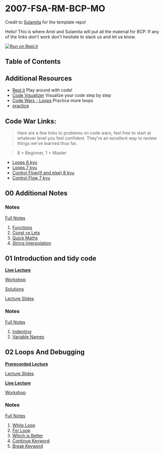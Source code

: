 # 2007-FSA-RM-BCP-MO

Credit to [Sulamita](https://github.com/kyusulamita) for the template repo!

Hello! This is where Ariel and Sulamita will put all the material for BCP. If any of the links don't work don't hesitate to slack us and let us know.

[![Run on Repl.it](https://repl.it/badge/github/aaahdoot/2007-BCP)](https://repl.it/github/aaahdoot/2007-BCP)

## Table of Contents

<!-- 1. [Introduction And Tidy Code](#01-introduction-and-tidy-code)
2. [Loops And Debugging](#02-loops-and-debugging)
3. [Coercion And Truthiness](#03-coercion-and-truthiness)
4. [Scope](#04-scope)
5. [Arrays I](#05-arrays-I)
6. [Arrays II](#05-arrays-II) -->

## Additional Resources

- [Repl.it](https://repl.it/repls) Play around with code!
- [Code Visualizer](http://www.pythontutor.com/visualize.html#mode=edit) Visualize your code step by step
- [Code Wars - Loops](https://www.codewars.com/kata/search/javascript?q=&r%5B%5D=-8&r%5B%5D=-7&tags=Loops) Practice more loops
- [practice](https://www.codewars.com/users/MrZizoScream/authored)

## Code War Links:

> Here are a few links to problems on code wars, feel free to start at whatever level you feel confident. They're an excellent way to review things we've learned thus far.

> 8 = Beginner, 1 = Master

- [Loops 8 kyu](https://www.codewars.com/kata/search/my-languages?beta=false&q=&r=-8&tags=Loops)
- [Loops 7 kyu](https://www.codewars.com/kata/search/my-languages?q=&r%5B%5D=-7&tags=Loops&beta=false)
- [Control Flow(if and else) 8 kyu](https://www.codewars.com/kata/search/my-languages?beta=false&q=&r=-8&tags=Control+Flow)
- [Control Flow 7 kyu](https://www.codewars.com/kata/search/my-languages?q=&r%5B%5D=-7&tags=Control+Flow&beta=false)

## **00 Additional Notes**

### Notes

[Full Notes](00-additional-notes)

1. [Functions](00-additional-notes/01-functions.js)
2. [Const vs Lets](00-additional-notes/02-const-vs-let.js)
3. [Quick Maths](00-additional-notes/03-quick-maths.js)
4. [String Interpolation](00-additional-notes/04-string-interpolation.js)

## **01 Introduction and tidy code**

**[Live Lecture](https://youtu.be/zTKG7IgLk54)**

[Workshop](https://learn.fullstackacademy.com/workshop/5ab7da028b8e9b000477fd36/content/5ab7dbafa468c900045db6ed/text)

[Solutions](https://learn.fullstackacademy.com/workshop/5ab7da028b8e9b000477fd36/content/5ab7dc11a468c900045db703/text)

[Lecture Slides](00-slides/01-Introduction-and-Tidy-Code.pdf)

### Notes

[Full Notes](01-tidy-code)

1. [Indenting](01-tidy-code/A-indenting.js)
2. [Variable Names](01-tidy-code/B-variableNaming.js)

## **02 Loops And Debugging**

**[Prerecorded Lecture](https://learn.fullstackacademy.com/workshop/5ac57192f7ff470004a63148/content/5ac571d2bd9f9e0004adb0a4/text)**

[Lecture Slides](00-slides/02-Loops-and-Debugging.pdf)

**[Live Lecture](https://youtu.be/V1HdKQRHWI8)**

[Workshop](https://learn.fullstackacademy.com/workshop/5ac57192f7ff470004a63148/content/5ac572977ec3340004bddd57/text)

<!-- [Solutions](https://learn.fullstackacademy.com/workshop/5ac57192f7ff470004a63148/content/5ac57384f7ff470004a63170/text) -->

### Notes

[Full Notes](02-loops-and-debugging)

1. [While Loop](02-loops-and-debugging/01-while-loop.js)
2. [For Loop](02-loops-and-debugging/02-for-loop.js)
3. [Which is Better](02-loops-and-debugging/03-which-is-better.js)
4. [Continue Keyword](02-loops-and-debugging/04-continue-keyword.js)
5. [Break Keyword](02-loops-and-debugging/04-break-keyword.js)

 <!-- ## **03 Coercion and Truthiness**

[Lecture Slides](00-slides/03-Coercion-and-Truthiness.pdf)

**[Live Lecture](https://youtu.be/x0K-tGFs9Ck)**

[Workshop](https://learn.fullstackacademy.com/workshop/5ac574e51abd3200043c12e8/content/5ac574e51abd3200043c12ed/text)

[Solutions](https://learn.fullstackacademy.com/workshop/5ac574e51abd3200043c12e8/content/5ac574e51abd3200043c12ee/text)

### Notes

[Full Notes](03-coercion-and-truthiness)

1. [Explicit Coercion 1](03-coercion-and-truthiness/02-explicit-coercion.js)
2. [Implicit Coercion 1](03-coercion-and-truthiness/03-implicit-coercion-1.js)
3. [Implicit Coercion 2](03-coercion-and-truthiness/04-implicit-coercion-2.js)
4. [Boolean Coercion 1](03-coercion-and-truthiness/05-boolean-coercion-1.js)
5. [Boolean Coercion 2](03-coercion-and-truthiness/06-boolean-coercion-2.js)
6. [Boolean Coercion 3](03-coercion-and-truthiness/07-boolean-coercion-3.js)
7. [Logical Operators](03-coercion-and-truthiness/08-logical-operators-1.js)

## **04 Scope**

**[Live Lecture](https://youtu.be/bkONsN8SqX0)**

[Workshop](https://learn.fullstackacademy.com/workshop/5ac576417ec3340004bdddb4/content/5ac576417ec3340004bdddb9/text)

[Solutions](https://learn.fullstackacademy.com/workshop/5ac576417ec3340004bdddb4/content/5ac576417ec3340004bdddba/text)

### Notes

[Full Notes](04-scope)

1. [Global Scope](04-scope/01-global-scope.js)
2. [Global Scope II](04-scope/02-global-scope-ii.js)
3. [Functional Scope](04-scope/03-functional-scope.js)
4. [Functional Scope II](04-scope/04-functional-scope-ii.js)
5. [Functions and Parameters](04-scope/05-functions-and-parameters.js)
6. [Nested Functions](04-scope/06-nested-functions.js)
7. [Nested Functions II](04-scope/07-nested-functions-ii.js)
8. [Block Scope](04-scope/08-block-scope.js)
9. [Scope Best Practices](04-scope/09-scope-best-practices.js)

## **05 Arrays I**

**[Live Lecture](https://youtu.be/86IVxke3bx0)**

[Workshop](https://learn.fullstackacademy.com/workshop/5ac57806bd9f9e0004adb186/content/5ac57806bd9f9e0004adb18b/text)

[Solutions](https://learn.fullstackacademy.com/workshop/5ac57806bd9f9e0004adb186/content/5ac57806bd9f9e0004adb18c/text)

### Notes

[Full Notes](05-arrays-I)

1. [Array Definition](05-arrays-I/A-array-definition.js)
2. [Typeof & Array.isArray()](05-arrays-I/B-typeof-isArray.js)
3. [Bracket Access](05-arrays-I/C-bracket-access.js)
4. [Bracket Assignment](05-arrays-I/D-br-assignment.js)
5. [Array Looping](05-arrays-I/E-array-looping.js)
6. [Array Length](05-arrays-I/F-array-length.js)
7. [Array.push()](05-arrays-I/G-array-push.js)
8. [Array.pop()](05-arrays-I/H-array-pop.js)
9. [Array.shift()](05-arrays-I/I-array-shift.js)
10. [Array.unshift()](05-arrays-I/J-array-unshift.js)
11. [Array.indexOf()](05-arrays-I/K-array-indexof.js)
12. [Array.slice()](05-arrays-I/L-array-slice.js)
13. [Array.includes()](05-arrays-I/M-array-includes.js)
14. [Array.reverse()](05-arrays-I/N-array-reverse.js)

## **06 Arrays II**

**[Live Lecture](https://youtu.be/FOx6DlR0ftQ)**

[Workshop](https://learn.fullstackacademy.com/workshop/5ac579437ec3340004bdde15/content/5ac579437ec3340004bdde1a/text)

[Solutions](https://learn.fullstackacademy.com/workshop/5ac579437ec3340004bdde15/content/5ac579437ec3340004bdde1b/text)

### Notes

[Full Notes](06-arrays-II)

1. [Array.splice()](06-arrays-II/A-splice.js)
2. [Array.join()](06-arrays-II/B-join.js)
3. [Array.concat()](06-arrays-II/C-concat.js)
4. [Nested Arrays](06-arrays-II/D-nested-arrays.js)
5. [Nested Loops](06-arrays-II/E-nested-looping.js)
6. [Grid](06-arrays-II/F-grid.js)

## **07 Objects I**

**[Live Lecture](https://youtu.be/4tFBt-OCkB4)**

[Workshop](https://learn.fullstackacademy.com/workshop/5ac57b3ebd9f9e0004adb210/content/5ac57b3ebd9f9e0004adb215/text)

[Solutions](https://learn.fullstackacademy.com/workshop/5ac57b3ebd9f9e0004adb210/content/5ac57b3ebd9f9e0004adb216/text)

### Notes

[Full Notes](07-objects-i)

0. [Code Snippets](07-objects-i/00-code-snippets.js)
1. [What is an Object](07-objects-i/01-what-is-an-object.js)
2. [Create And Access](07-objects-i/02-create-and-access.js)
3. [New Key-Value Pairs](07-objects-i/03-new-key-value-pairs.js)
4. [Delete Key-Value Pairs](07-objects-i/04-delete-key-value-pairs.js)
5. [In Operator](07-objects-i/05-in-operator.js)
6. [For In Loop](07-objects-i/06-for-in-loop.js)
7. [Object Methods](07-objects-i/07-object-methods.js)
8. [Nested Arrays](07-objects-i/08-nested-arrays.js)
9. [Nested Objects](07-objects-i/09-nested-object.js)

## **08 Objects II**

**[Live Lecture](https://youtu.be/GZCwhot5uBA)**

[Workshop](https://learn.fullstackacademy.com/workshop/5ac57cb8bd9f9e0004adb24a/content/5ac57cb8bd9f9e0004adb24e/text)

[Solutions](https://learn.fullstackacademy.com/workshop/5ac57cb8bd9f9e0004adb24a/content/5ac57cb8bd9f9e0004adb250/text)

### Notes

[Full Notes](08-objects-ii)

1. [What Are Methods](08-objects-ii/01-what-are.js)
2. [Creating Methods](08-objects-ii/02-creating-methods.js)
3. [Object Methods](08-objects-ii/03-object-methods.js)
4. [This Keyword](08-objects-ii/04-this-keyword.js)
5. [Calculator Example](08-objects-ii/05-calc-example.js)

## **09 Pass by Value, Pass by Reference**

**[Live Lecture](https://youtu.be/5UPA-Xa1Wi0)**

[Workshop](https://learn.fullstackacademy.com/workshop/5aca3ccb37312200043b62bb/content/5aca3ccb37312200043b62bf/text)

[Solutions](https://learn.fullstackacademy.com/workshop/5aca3ccb37312200043b62bb/content/5aca3ccb37312200043b62c1/text)

### Notes

[Full Notes](09-pass-by-value-pass-by-reference)

1. [Value Types](09-pass-by-value-pass-by-reference/A-value-types.js)
2. [How Primitives Behave](09-pass-by-value-pass-by-reference/B-prim-observed.js)
3. [How Complex Values Behave](09-pass-by-value-pass-by-reference/C-comp-observed.js)
4. [How to Visualize a Primitive](09-pass-by-value-pass-by-reference/D-prim-var-vis.js)
5. [Assigning Primitives](09-pass-by-value-pass-by-reference/E-assign-prim.js)
6. [How to Visualize a Complex Value](09-pass-by-value-pass-by-reference/F-comp-var-vis.js)
7. [Assigning Complex Values](09-pass-by-value-pass-by-reference/G-assign-comp.js)
8. [Passing Primitive Values as Arguments](09-pass-by-value-pass-by-reference/H-pass-prim.js)
9. [Passing Complex Values as Arguments](09-pass-by-value-pass-by-reference/I-pass-comp.js)
10. [Equality and Comparisons](09-pass-by-value-pass-by-reference/J-equality.js)
11. [PBV-PBR & Array.slice()](09-pass-by-value-pass-by-reference/K-array-slice.js)

## **10 Higher Order Functions I**

**[Live Lecture](https://youtu.be/FiEY_pb_cR0)**

[Workshop](https://learn.fullstackacademy.com/workshop/5aca3eba37312200043b62f7/content/5aca3eba37312200043b62fb/text)

[Solutions](https://learn.fullstackacademy.com/workshop/5aca3eba37312200043b62f7/content/5aca3eba37312200043b62fd/text)

### Notes

[Full Notes](10-higher-order-functions-I)

1. [Why Functions Are Special](10-higher-order-functions-I/A-fn-special.js)
2. [Functions in Arrays](10-higher-order-functions-I/B-fn-in-arrays.js)
3. [Passing Functions in Functions](10-higher-order-functions-I/C-pass-fn-in-fn.js)
4. [Anonymous Functions](10-higher-order-functions-I/D-anon-functions.js)
5. [Array.forEach()](10-higher-order-functions-I/E-for-each.js)

## **11 Higher Order Functions II**

**[Live Lecture](https://youtu.be/IuD8a51qfyU)**

[Workshop](https://learn.fullstackacademy.com/workshop/5aca4075097e670004598a96/content/5aca4075097e670004598a9a/text)

[Solutions](https://learn.fullstackacademy.com/workshop/5aca4075097e670004598a96/content/5aca4075097e670004598a9c/text)

### Notes

[Full Notes](11-higher-order-functions-II)

1. [Returning Values From Functions](11-higher-order-functions-II/A-ret-val-func.js)
2. [Returning Functions From Functions](11-higher-order-functions-II/B-ret-fnc-fnc.js)
3. [Passing Functions in Functions](11-higher-order-functions-II/C-scope.js)
4. [Closure](11-higher-order-functions-II/D-closure.js)
